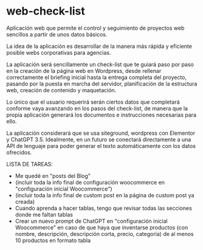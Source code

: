 # web-check-list
Aplicación web que permite el control y seguimiento de proyectos web sencillos a partir de unos datos básicos.

La idea de la aplicación es desarrollar de la manera más rápida y eficiente posible webs corporativas para agencias.

La aplicación será sencillamente un check-list que te guiará paso por paso en la creación de la página web en Wordpress,
desde rellenar correctamente el briefing inicial hasta la entrega completa del proyecto, pasando por la puesta en marcha
del servidor, planificación de la estructura web, creación de contenido y maquetación.

Lo único que el usuario requerirá serán ciertos datos que completará conforme vaya avanzando en los pasos del check-list,
de manera que la propia aplicación generará los documentos e instrucciones necesarias para ello.

La aplicación considerará que se usa siteground, wordpress con Elementor y ChatGPT 3.5. Idealmente, en un futuro se conectará
directamente a una API de lenguaje para poder generar el texto automáticamente con los datos ofrecidos.


LISTA DE TAREAS:
- Me quedé en "posts del Blog"
- (incluir toda la info final de configuración woocommerce en "configuración inicial Woocommerce")
- (incluir toda la info final de custom post en la página de custom post ya creada)
- Cuando aprenda a hacer tablas, tengo que revisar todas las secciones donde me faltan tablas
- Crear un nuevo prompt de ChatGPT en "configuración inicial Woocommerce" en caso de que haya que inventarse productos (con nombre, descripción, descripción corta, precio, categoría) de al menos 10 productos en formato tabla